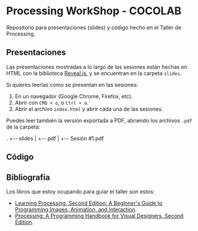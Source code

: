 # Processing WorkShop - COCOLAB

Repositorio para presentaciones (slides) y código hecho en el Taller de Processing.

## Presentaciones

Las presentaciones mostradas a lo largo de las sesiones están hechas en HTML
con la biblioteca [Reveal.js](https://github.com/hakimel/reveal.js), y se encuentran 
en la carpeta `slides`.

Si quieres leerlas como se presentan en las sesiones:

1.  En un navegador (Google Chrome, Firefox, etc).
2.  Abrir con `CMD + o`, o `Ctrl + o`.
3.  Abrir el archivo `index.html` y abrir cada una de las sesiones.

Puedes leer también la versión exportada a PDF, abriendo los archivos
`.pdf` de la carpeta:

.
+-- slides
|   +-- pdf
|      +-- Sesión #1.pdf

## Código


## Bibliografía

Los libros que estoy ocupando para guiar el taller son estos:

* [Learning Processing, Second Edition: A Beginner's Guide to Programming Images, Animation, and Interaction](http://www.amazon.com/Learning-Processing-Second-Edition-Programming/dp/0123944430/ref=as_li_ss_tl?ie=UTF8&linkCode=sl1&tag=learniproces-20&linkId=c8e12ce2bd89185757ca6ea298563880).
* [Processing: A Programming Handbook for Visual Designers, Second Edition](http://www.amazon.com/Processing-Programming-Handbook-Designers-Artists/dp/026202828X/ref=sr_1_6?s=books&ie=UTF8&qid=1406934187&sr=1-6&keywords=processing).

